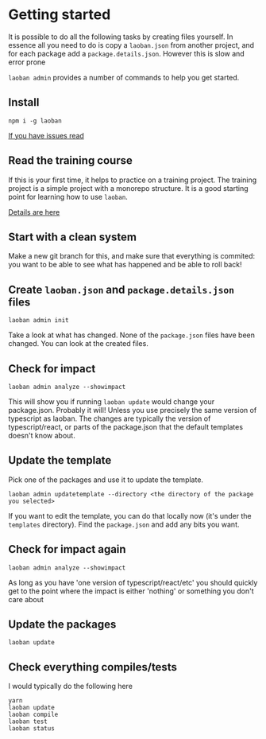 # Getting started

It is possible to do all the following tasks by creating files yourself. In essence all you need to do is 
copy a `laoban.json` from another project, and for each package add a `package.details.json`. However this is slow and 
error prone

`laoban admin` provides a number of commands to help you get started.

## Install

```shell
npm i -g laoban
```

[If you have issues read](INSTALLING.LAOBAN.md) 

## Read the training course

If this is your first time, it helps to practice on a training project. The training project is a simple project with a
monorepo structure. It is a good starting point for learning how to use `laoban`.

[Details are here](../training/EXISTING.md)

## Start with a clean system

Make a new git branch for this, and make sure that everything is commited: you want to be able to see what 
has happened and be able to roll back!

## Create `laoban.json` and `package.details.json` files

```shell
laoban admin init
```
Take a look at what has changed. None of the `package.json` files have been changed. You can look at the
created files. 

## Check for impact

```shell
laoban admin analyze --showimpact
``` 
This will show you if running `laoban update` would change your package.json. Probably it will! Unless you
use precisely the same version of typescript as laoban. The changes are typically
the version of typescript/react, or parts of the package.json that the default templates doesn't know about.

## Update the template

Pick one of the packages and use it to update the template. 

```shell
laoban admin updatetemplate --directory <the directory of the package you selected>
```
If you want to edit the template, you can do that locally now (it's under the `templates` directory). Find the `package.json`
and add any bits you want.

## Check for impact again

```shell
laoban admin analyze --showimpact
``` 

As long as you have 'one version of typescript/react/etc' you should quickly get to the point where the impact is either
'nothing' or something you don't care about

## Update the packages

```shell
laoban update
```

## Check everything compiles/tests

I would typically do the following here
```shell
yarn
laoban update
laoban compile
laoban test
laoban status
```


